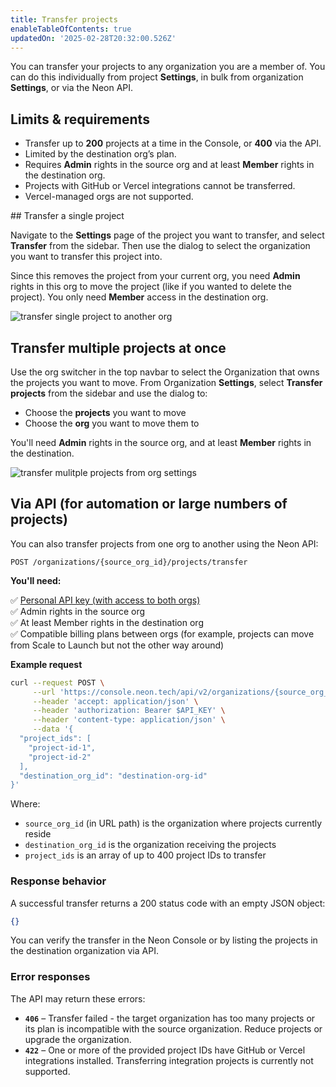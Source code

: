 ```yaml
---
title: Transfer projects
enableTableOfContents: true
updatedOn: '2025-02-28T20:32:00.526Z'
---
```


You can transfer your projects to any organization you are a member of. You can do this individually from project **Settings**, in bulk from organization **Settings**, or via the Neon API.

## Limits & requirements

- Transfer up to **200** projects at a time in the Console, or **400** via the API.
- Limited by the destination org’s plan.
- Requires **Admin** rights in the source org and at least **Member** rights in the destination org.
- Projects with GitHub or Vercel integrations cannot be transferred.
- Vercel-managed orgs are not supported.

<Steps>
## Transfer a single project

Navigate to the **Settings** page of the project you want to transfer, and select **Transfer** from the sidebar. Then use the dialog to select the organization you want to transfer this project into.

Since this removes the project from your current org, you need **Admin** rights in this org to move the project (like if you wanted to delete the project). You only need **Member** access in the destination org.

![transfer single project to another org](/docs/manage/transfer_project.png)

## Transfer multiple projects at once

Use the org switcher in the top navbar to select the Organization that owns the projects you want to move. From Organization **Settings**, select **Transfer projects** from the sidebar and use the dialog to:

- Choose the **projects** you want to move
- Choose the **org** you want to move them to

You'll need **Admin** rights in the source org, and at least **Member** rights in the destination.

![transfer mulitple projects from org settings](/docs/manage/transfer_multiple.png)

## Via API (for automation or large numbers of projects)

You can also transfer projects from one org to another using the Neon API:

`POST /organizations/{source_org_id}/projects/transfer`

**You'll need:**

<div style={{ display: 'flex', alignItems: 'start', marginBottom: '0.5em' }}>
  <span style={{ marginRight: '0.5em' }}>✅</span>
  <span>
    <a href="/docs/manage/api-keys#create-a-personal-api-key">Personal API key (with access to both orgs)</a>
    </span>
</div>

<div style={{ display: 'flex', alignItems: 'start', marginBottom: '0.5em' }}>
  <span style={{ marginRight: '0.5em' }}>✅</span>
  <span>Admin rights in the source org</span>
</div>

<div style={{ display: 'flex', alignItems: 'start', marginBottom: '0.5em' }}>
  <span style={{ marginRight: '0.5em' }}>✅</span>
  <span>At least Member rights in the destination org</span>
</div>

<div style={{ display: 'flex', alignItems: 'start', marginBottom: '0.5em' }}>
  <span style={{ marginRight: '0.5em' }}>✅</span>
  <span>Compatible billing plans between orgs (for example, projects can move from Scale to Launch but not the other way around)</span>
</div>

**Example request**

```bash
curl --request POST \
     --url 'https://console.neon.tech/api/v2/organizations/{source_org_id}/projects/transfer' \
     --header 'accept: application/json' \
     --header 'authorization: Bearer $API_KEY' \
     --header 'content-type: application/json' \
     --data '{
  "project_ids": [
    "project-id-1",
    "project-id-2"
  ],
  "destination_org_id": "destination-org-id"
}'
```

Where:

- `source_org_id` (in URL path) is the organization where projects currently reside
- `destination_org_id` is the organization receiving the projects
- `project_ids` is an array of up to 400 project IDs to transfer

### Response behavior

A successful transfer returns a 200 status code with an empty JSON object:

```json
{}
```

You can verify the transfer in the Neon Console or by listing the projects in the destination organization via API.

### Error responses

The API may return these errors:

- **`406`** – Transfer failed - the target organization has too many projects or its plan is incompatible with the source organization. Reduce projects or upgrade the organization.
- **`422`** – One or more of the provided project IDs have GitHub or Vercel integrations installed. Transferring integration projects is currently not supported.

</Steps>

<NeedHelp/>
